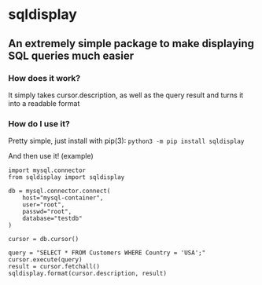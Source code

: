 # sqldisplay

## An extremely simple package to make displaying SQL queries much easier

### How does it work?
It simply takes cursor.description, as well as the query result and turns it into a readable format

### How do I use it?
Pretty simple, just install with pip(3):
`python3 -m pip install sqldisplay`

And then use it! (example)
```
import mysql.connector
from sqldisplay import sqldisplay

db = mysql.connector.connect(
    host="mysql-container",
    user="root",
    passwd="root",
    database="testdb"
)

cursor = db.cursor()

query = "SELECT * FROM Customers WHERE Country = 'USA';"
cursor.execute(query)
result = cursor.fetchall()
sqldisplay.format(cursor.description, result)
```
